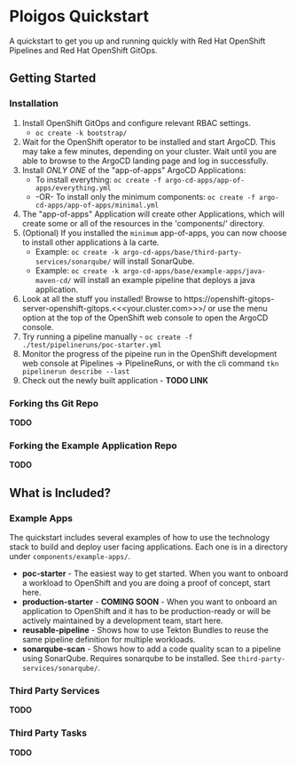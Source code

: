 # Ploigos Quickstart

A quickstart to get you up and running quickly with Red Hat OpenShift Pipelines and Red Hat OpenShift GitOps.

## Getting Started

### Installation
1. Install OpenShift GitOps and configure relevant RBAC settings.
   * `oc create -k bootstrap/`
2. Wait for the OpenShift operator to be installed and start ArgoCD. This may take a few minutes,
   depending on your cluster. Wait until you are able to browse to the ArgoCD landing page and log in successfully.
3. Install *ONLY ONE* of the "app-of-apps" ArgoCD Applications:
   * To install everything: `oc create -f argo-cd-apps/app-of-apps/everything.yml`
   * -OR- To install only the minimum components: `oc create -f argo-cd-apps/app-of-apps/minimal.yml`
4. The "app-of-apps" Application will create other Applications, which will create some or all of the resources in the
   'components/' directory.
5. (Optional) If you installed the `minimum` app-of-apps, you can now choose to install other applications à la carte.
   * Example: `oc create -k argo-cd-apps/base/third-party-services/sonarqube/` will install SonarQube.
   * Example: `oc create -k argo-cd-apps/base/example-apps/java-maven-cd/` will install an example pipeline that deploys a java application.
6. Look at all the stuff you installed! Browse to https://openshift-gitops-server-openshift-gitops.<<<your.cluster.com>>>/ or use the
   menu option at the top of the OpenShift web console to open the ArgoCD console.
7. Try running a pipeline manually - `oc create -f ./test/pipelineruns/poc-starter.yml`
8. Monitor the progress of the pipeine run in the OpenShift development web console at Pipelines -> PipelineRuns, or with the cli command `tkn pipelinerun describe --last` 
9. Check out the newly built application - **TODO LINK**

### Forking ths Git Repo
**TODO**

### Forking the Example Application Repo
**TODO**

## What is Included?

### Example Apps

The quickstart includes several examples of how to use the technology stack to build and deploy user facing applications.
Each one is in a directory under `components/example-apps/`.

* **poc-starter** - The easiest way to get started. When you want to onboard a workload to OpenShift and you are doing a proof of concept, start here.
* **production-starter** - **COMING SOON** -  When you want to onboard an application to OpenShift and it has to be production-ready or will be actively maintained by a development team, start here.
* **reusable-pipeline** - Shows how to use Tekton Bundles to reuse the same pipeline definition for multiple workloads.
* **sonarqube-scan** - Shows how to add a code quality scan to a pipeline using SonarQube. Requires sonarqube to be installed. See `third-party-services/sonarqube/`.

### Third Party Services
**TODO**

### Third Party Tasks
**TODO**
